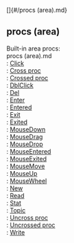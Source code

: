 []{#/procs (area).md}    
## procs (area)    
Built-in area procs:    
procs (area).md    
:   [Click](/atom/proc/Click)    
:   [Cross proc](/atom/proc/Cross)    
:   [Crossed proc](/atom/proc/Crossed)    
:   [DblClick](/atom/proc/DblClick)    
:   [Del](/datum/proc/Del)    
:   [Enter](/atom/proc/Enter)    
:   [Entered](/atom/proc/Entered)    
:   [Exit](/atom/proc/Exit)    
:   [Exited](/atom/proc/Exited)    
:   [MouseDown](/atom/proc/MouseDown)    
:   [MouseDrag](/atom/proc/MouseDrag)    
:   [MouseDrop](/atom/proc/MouseDrop)    
:   [MouseEntered](/atom/proc/MouseEntered)    
:   [MouseExited](/atom/proc/MouseExited)    
:   [MouseMove](/atom/proc/MouseMove)    
:   [MouseUp](/atom/proc/MouseUp)    
:   [MouseWheel](/atom/proc/MouseWheel)    
:   [New](/atom/proc/New)    
:   [Read](/datum/proc/Read)    
:   [Stat](/atom/proc/Stat)    
:   [Topic](/datum/proc/Topic)    
:   [Uncross proc](/atom/proc/Uncross)    
:   [Uncrossed proc](/atom/proc/Uncrossed)    
:   [Write](/datum/proc/Write)  